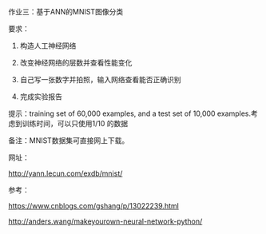 作业三：基于ANN的MNIST图像分类

要求： 

1. 构造人工神经网络 

2. 改变神经网络的层数并查看性能变化 

3. 自己写一张数字并拍照，输入网络查看能否正确识别 

4. 完成实验报告

提示：training set of 60,000 examples, and a test set of 10,000 examples.考虑到训练时间，可以只使用1/10 的数据

备注：MNIST数据集可直接网上下载。

网址：

http://yann.lecun.com/exdb/mnist/

参考：

https://www.cnblogs.com/gshang/p/13022239.html

http://anders.wang/makeyourown-neural-network-python/